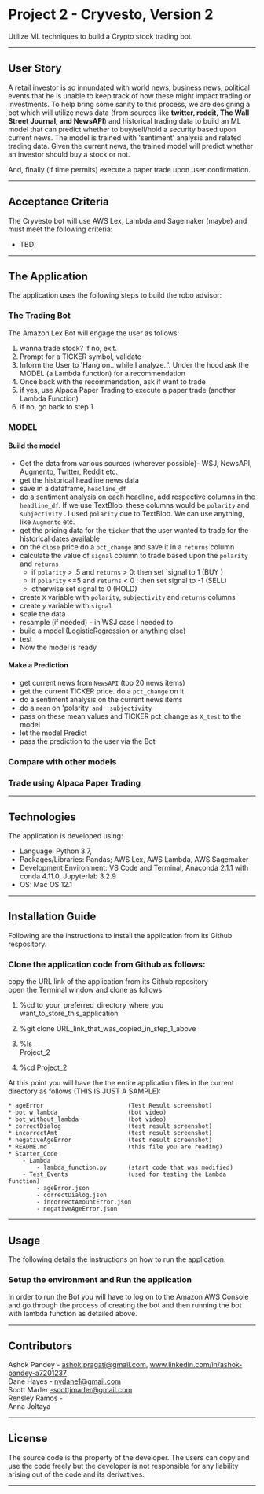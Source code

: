 # Project 2 - Cryvesto, Version 2
Utilize ML techniques to build a Crypto stock trading bot. 

---

## User Story
A retail investor is so innundated with world news, business news, political events that he is unable to keep track of how these might impact trading or investments. To help bring some sanity to this process, we are designing a bot which will utilize news data (from sources like **twitter, reddit, The Wall Street Journal, and NewsAPI**) and historical trading data to build an ML model that can predict whether to buy/sell/hold a security based upon current news.  The model is trained with 'sentiment' analysis and related trading data. Given the current news, the trained model will predict whether an investor should buy a stock or not.  

And, finally (if time permits) execute a paper trade upon user confirmation.

---

## Acceptance Criteria  

The Cryvesto bot will use AWS Lex, Lambda and Sagemaker (maybe) and must meet the following criteria:

* TBD

---

## The Application  

The application uses the following steps to build the robo advisor:


### The Trading Bot
The Amazon Lex Bot will engage the user as follows:
1. wanna trade stock? if no, exit.
2. Prompt for a TICKER symbol, validate
3. Inform the User to 'Hang on.. while I analyze..'.  Under the hood ask the MODEL (a Lambda function) for a recommendation
4. Once back with the recommendation, ask if want to trade
5. if yes, use Alpaca Paper Trading to execute a paper trade (another Lambda Function)
6. if no, go back to step 1.

### MODEL

#### Build the model
* Get the data from various sources (wherever possible)- WSJ, NewsAPI, Augmento, Twitter, Reddit etc.
* get the historical headline news data
* save in a dataframe, `headline_df`
* do a sentiment analysis on each headline, add respective columns in the `headline_df`. If we use TextBlob, these columns would be `polarity` and `subjectivity` . I used `polarity` due to TextBlob. We can use anything, like `Augmento` etc.
* get the pricing data for the `ticker` that the user wanted to trade for the historical dates available
* on the `close` price do a `pct_change` and save it in a `returns` column
* calculate the value of `signal` column to trade based upon the `polarity` and `returns`
    - if `polarity` > .5 and `returns` > 0: then set `signal to 1 (BUY )
    - if `polarity` <=5 and `returns` < 0 : then set signal to -1 (SELL)
    - otherwise set signal to 0 (HOLD)
* create `X` variable with `polarity`, `subjectivity` and `returns` columns
* create `y` variable with `signal`
* scale the data
* resample (if needed) - in WSJ case I needed to
* build a model (LogisticRegression or anything else) 
* test 
* Now the model is ready

#### Make a Prediction
* get current news from `NewsAPI` (top 20 news items)
* get the current TICKER price. do a `pct_change` on it
* do a sentiment analysis on the current news items
* do a `mean` on 'polarity` and 'subjectivity`
* pass on these mean values and TICKER pct_change as `X_test` to the model
* let the model Predict
* pass the prediction to the user via the Bot

### Compare with other models

### Trade using Alpaca Paper Trading

---

## Technologies
The application is developed using:  
* Language: Python 3.7,   
* Packages/Libraries: Pandas; AWS Lex, AWS Lambda, AWS Sagemaker  
* Development Environment: VS Code and Terminal, Anaconda 2.1.1 with conda 4.11.0, Jupyterlab 3.2.9
* OS: Mac OS 12.1

---
## Installation Guide
Following are the instructions to install the application from its Github respository.  

### Clone the application code from Github as follows:
copy the URL link of the application from its Github repository      
open the Terminal window and clone as follows:  

   1. %cd to_your_preferred_directory_where_you want_to_store_this_application  
    
   2. %git clone URL_link_that_was_copied_in_step_1_above   
    
   3. %ls     
        Project_2    
        
   4. %cd Project_2     

At this point you will have the the entire application files in the current directory as follows (THIS IS JUST A SAMPLE):

    * ageError                        (Test Result screenshot)  
    * bot w lambda                    (bot video)  
    * bot_without_lambda              (bot video)   
    * correctDialog                   (test result screenshot)  
    * incorrectAmt                    (test result screenshot)  
    * negativeAgeError                (test result screenshot)  
    * README.md                       (this file you are reading)  
    * Starter_Code  
        - Lambda  
            - lambda_function.py      (start code that was modified)
        - Test_Events                 (used for testing the Lambda function)
            - ageError.json  
            - correctDialog.json  
            - incorrectAmountError.json  
            - negativeAgeError.json  
       
---

## Usage
The following details the instructions on how to run the application.  

### Setup the environment and Run the application 

In order to run the Bot you will have to log on to the Amazon AWS Console and go through the process of creating the bot and then running the bot with lambda function as detailed above.

---

## Contributors
Ashok Pandey - ashok.pragati@gmail.com, www.linkedin.com/in/ashok-pandey-a7201237  
Dane Hayes - nydane1@gmail.com  
Scott Marler -scottjmarler@gmail.com  
Rensley Ramos -  
Anna Joltaya

---

## License
The source code is the property of the developer. The users can copy and use the code freely but the developer is not responsible for any liability arising out of the code and its derivatives.

---


